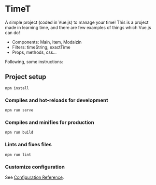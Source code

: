 # TimeT
A simple project (coded in Vue.js) to manage your time!
This is a project made in learning time, and there are few examples of things which Vue.js can do!


* Components: Main, Item, Modalzin
* Filters: timeString, exactTime
* Props, methods, css...

Following, some instructions:

## Project setup
```
npm install
```

### Compiles and hot-reloads for development
```
npm run serve
```

### Compiles and minifies for production
```
npm run build
```

### Lints and fixes files
```
npm run lint
```

### Customize configuration
See [Configuration Reference](https://cli.vuejs.org/config/).
